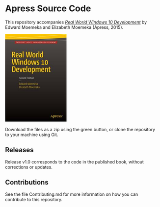 # Apress Source Code

This repository accompanies [*Real World Windows 10 Development*](http://www.apress.com/9781484214503) by Edward Moemeka and Elizabeth Moemeka (Apress, 2015).

![Cover image](9781484214503.jpg)

Download the files as a zip using the green button, or clone the repository to your machine using Git.

## Releases

Release v1.0 corresponds to the code in the published book, without corrections or updates.

## Contributions

See the file Contributing.md for more information on how you can contribute to this repository.
